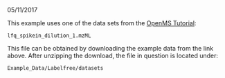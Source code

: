 05/11/2017

This example uses one of the data sets from the [OpenMS Tutorial](https://www.openms.de/tutorials/):

```lfq_spikein_dilution_1.mzML```

This file can be obtained by downloading the example data from the link above.
After unzipping the download, the file in question is located under:

```Example_Data/Labelfree/datasets```
